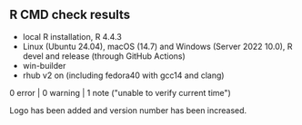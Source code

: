 ## R CMD check results
 * local R installation, R 4.4.3
 * Linux (Ubuntu 24.04), macOS (14.7) and Windows (Server 2022 10.0), R devel and release (through GitHub Actions)
 * win-builder
 * rhub v2 on (including fedora40 with gcc14 and clang)

0 error | 0 warning | 1 note ("unable to verify current time")

Logo has been added and version number has been increased.